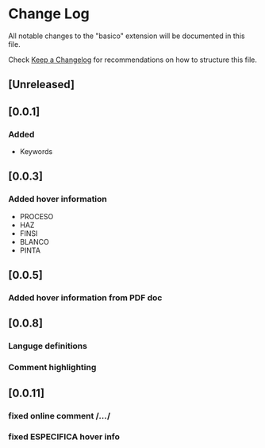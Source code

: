 # Change Log

All notable changes to the "basico" extension will be documented in this file.

Check [Keep a Changelog](http://keepachangelog.com/) for recommendations on how to structure this file.

## [Unreleased]

## [0.0.1]
### Added
- Keywords

## [0.0.3]
### Added hover information
- PROCESO
- HAZ
- FINSI
- BLANCO
- PINTA

## [0.0.5]
### Added hover information from PDF doc

## [0.0.8]
### Languge definitions
### Comment highlighting

## [0.0.11]
### fixed online comment /*...*/
### fixed ESPECIFICA hover info
